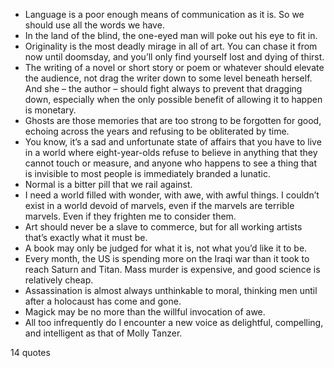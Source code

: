  - Language is a poor enough means of communication as it is. So we should use all the words we have.
 - In the land of the blind, the one-eyed man will poke out his eye to fit in.
 - Originality is the most deadly mirage in all of art. You can chase it from now until doomsday, and you’ll only find yourself lost and dying of thirst.
 - The writing of a novel or short story or poem or whatever should elevate the audience, not drag the writer down to some level beneath herself. And she – the author – should fight always to prevent that dragging down, especially when the only possible benefit of allowing it to happen is monetary.
 - Ghosts are those memories that are too strong to be forgotten for good, echoing across the years and refusing to be obliterated by time.
 - You know, it’s a sad and unfortunate state of affairs that you have to live in a world where eight-year-olds refuse to believe in anything that they cannot touch or measure, and anyone who happens to see a thing that is invisible to most people is immediately branded a lunatic.
 - Normal is a bitter pill that we rail against.
 - I need a world filled with wonder, with awe, with awful things. I couldn’t exist in a world devoid of marvels, even if the marvels are terrible marvels. Even if they frighten me to consider them.
 - Art should never be a slave to commerce, but for all working artists that’s exactly what it must be.
 - A book may only be judged for what it is, not what you’d like it to be.
 - Every month, the US is spending more on the Iraqi war than it took to reach Saturn and Titan. Mass murder is expensive, and good science is relatively cheap.
 - Assassination is almost always unthinkable to moral, thinking men until after a holocaust has come and gone.
 - Magick may be no more than the willful invocation of awe.
 - All too infrequently do I encounter a new voice as delightful, compelling, and intelligent as that of Molly Tanzer.

14 quotes